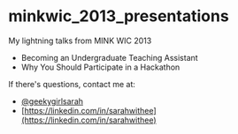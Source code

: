 # minkwic_2013_presentations
My lightning talks from MINK WIC 2013

- Becoming an Undergraduate Teaching Assistant
- Why You Should Participate in a Hackathon

If there's questions, contact me at:
- [@geekygirlsarah](https://twitter.com/geekygirlsarah)
- [https://linkedin.com/in/sarahwithee](https://linkedin.com/in/sarahwithee)

